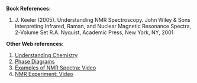 **Book References:**

1. J. Keeler (2005). Understanding NMR Spectroscopy. John Wiley & Sons Interpreting Infrared, Raman, and Nuclear Magnetic Resonance Spectra, 2-Volume Set R.A. Nyquist, Academic Press, New York, NY, 2001

**Other Web references:**

1. [Understanding Chemistry](https://www.chemguide.co.uk/analysismenu.html#top)
2. [Phase Diagrams](https://www.wisc-online.com/objects/ViewObject.aspx?ID=GCH6304)
3. [Examples of NMR Spectra: Video](https://www.youtube.com/watch?v=SBuXwSFyZwU&feature;=player_embedded)
4. [NMR Experiment: Video](https://www.youtube.com/watch?v=sDVTzayocWk&feature;=related)
